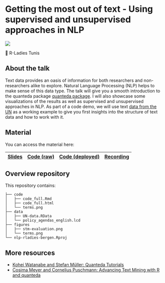 # Getting the most out of text - Using supervised and unsupervised approaches in NLP

[![](https://pbs.twimg.com/media/EsCBomhXMAMrdFz?format=jpg&name=medium)](https://www.meetup.com/rladies-tunis/events/275784778/)

📍 R-Ladies Tunis

## About the talk

Text data provides an oasis of information for both researchers and non-researchers alike to explore. Natural Language Processing (NLP) helps to make sense of this data type. The talk will give you a smooth introduction to the quanteda package [quanteda package](https://quanteda.io/). I will also showcase some visualizations of the results as well as supervised and unsupervised approaches in NLP. As part of a code demo, we will use text [data from the UN](https://doi.org/10.7910/DVN/0TJX8Y) as a working example to give you first insights into the structure of text data and how to work with it.

## Material

You can access the material here:

| [Slides]() | [Code (raw)]() | [Code (deployed)]() | [Recording]() |
|--------|----------|----------|----------|

## Overview repository

This repository contains:

```
├── code
│   ├── code_full.Rmd
│   ├── code_full.html
│   └── terms.png
├── data
│   ├── UN-data.RData
│   └── policy_agendas_english.lcd
├── figures
│   ├── stm-evaluation.png
│   └── terms.png
└── nlp-rladies-bergen.Rproj
```

## More resources

- [Kohei Watanabe and Stefan Müller: Quanteda Tutorials](https://tutorials.quanteda.io)
- [Cosima Meyer and Cornelius Puschmann: Advancing Text Mining with R and quanteda](https://www.mzes.uni-mannheim.de/socialsciencedatalab/article/advancing-text-mining/)
